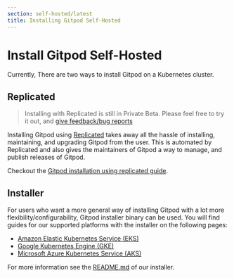 ```yaml
---
section: self-hosted/latest
title: Installing Gitpod Self-Hosted
---
```


<script context="module">
  export const prerender = true;
</script>

# Install Gitpod Self-Hosted

Currently, There are two ways to install Gitpod on a Kubernetes cluster.

## Replicated

> Installing with Replicated is still in Private Beta. Please feel free to try it out, and [give feedback/bug reports](https://github.com/gitpod-io/gitpod/issues/new/choose)

Installing Gitpod using [Replicated](https://www.replicated.com/) takes away all the hassle of installing, maintaining, and upgrading Gitpod from the user. This is automated
by Replicated and also gives the maintainers of Gitpod a way to manage, and publish releases of Gitpod.

Checkout the [Gitpod installation using replicated guide](./installation/replicated).

## Installer

For users who want a more general way of installing Gitpod with a lot more flexibility/configurability, Gitpod installer binary can be used. You will find guides for our supported
platforms with the installer on the following pages:

- [Amazon Elastic Kubernetes Service (EKS)](./installation/on-amazon-eks)
- [Google Kubernetes Engine (GKE)](./installation/on-gke)
- [Microsoft Azure Kubernetes Service (AKS)](./installation/on-microsoft-aks)

For more information see the [README.md](https://github.com/gitpod-io/gitpod/blob/main/install/installer/README.md) of our installer.

